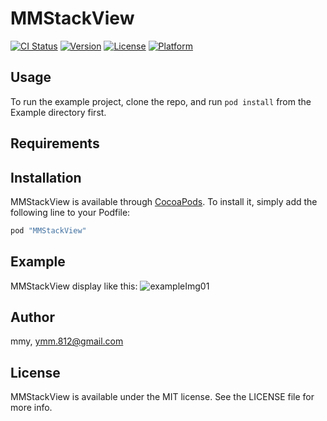 # MMStackView

[![CI Status](http://img.shields.io/travis/mmy/MMStackView.svg?style=flat)](https://travis-ci.org/mmy/MMStackView)
[![Version](https://img.shields.io/cocoapods/v/MMStackView.svg?style=flat)](http://cocoapods.org/pods/MMStackView)
[![License](https://img.shields.io/cocoapods/l/MMStackView.svg?style=flat)](http://cocoapods.org/pods/MMStackView)
[![Platform](https://img.shields.io/cocoapods/p/MMStackView.svg?style=flat)](http://cocoapods.org/pods/MMStackView)

## Usage

To run the example project, clone the repo, and run `pod install` from the Example directory first.

## Requirements

## Installation

MMStackView is available through [CocoaPods](http://cocoapods.org). To install
it, simply add the following line to your Podfile:

```ruby
pod "MMStackView"
```

## Example

MMStackView display like this:
![exampleImg01](https://raw.githubusercontent.com/mmy812/MMStackView/95b1c1afb48bc297ad31f7277c000ae49f72739f/Pod/Assets/MMStackViewScreenShot01.png)

## Author

mmy, ymm.812@gmail.com

## License

MMStackView is available under the MIT license. See the LICENSE file for more info.
